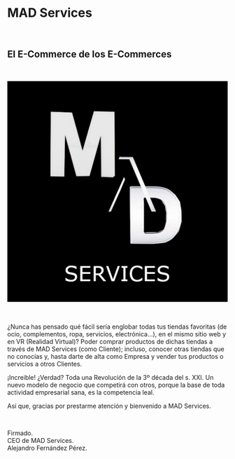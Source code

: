 # MAD Services

<br>

## El E-Commerce de los E-Commerces

<br>

![](madservicesReadmePicture.png)

<br>

¿Nunca has pensado qué fácil sería englobar todas tus tiendas favoritas (de ocio, complementos, ropa, servicios, electrónica...), en el mismo sitio web y en VR (Realidad Virtual)? Poder comprar productos de dichas tiendas a través de MAD Services (como Cliente); incluso, conocer otras tiendas que no conocías y, hasta darte de alta como Empresa y vender tus productos o servicios a otros Clientes.

¡Increible! ¿Verdad? Toda una Revolución de la 3º década del s. XXI. Un nuevo modelo de negocio que competirá con otros, porque la base de toda actividad empresarial sana, es la competencia leal.

Así que, gracias por prestarme atención y bienvenido a MAD Services.

<br>

Firmado.
<br>
CEO de MAD Services.
<br>
Alejandro Fernández Pérez.